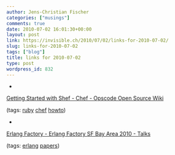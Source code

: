 ```yaml
---
author: Jens-Christian Fischer
categories: ["musings"]
comments: true
date: 2010-07-02 16:01:30+00:00
layout: post
link: https://invisible.ch/2010/07/02/links-for-2010-07-02/
slug: links-for-2010-07-02
tags: ["blog"]
title: links for 2010-07-02
type: post
wordpress_id: 832
---
```


  * 
                

[Getting Started with Shef - Chef - Opscode Open Source Wiki](https://wiki.opscode.com/display/chef/Getting+Started+with+Shef)


                
                

(tags: [ruby](https://delicious.com/jaycee/ruby) [chef](https://delicious.com/jaycee/chef) [howto](https://delicious.com/jaycee/howto))


            
  * 
                

[Erlang Factory - Erlang Factory SF Bay Area 2010 - Talks](https://erlang-factory.com/conference/SFBay2010/talks)


                
                

(tags: [erlang](https://delicious.com/jaycee/erlang) [papers](https://delicious.com/jaycee/papers))


            
